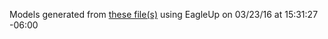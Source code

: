 Models generated from [these file(s)](http://raw.github.com/sparkfun/Logic_Level_Bidirectional/ff72f7271a2fdae38c49dec356c462ff4ec75784/Hardware/Logic_Level_Bidirectional.brd) using EagleUp on 03/23/16 at 15:31:27 -06:00
